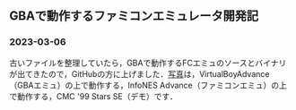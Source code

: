 ## GBAで動作するファミコンエミュレータ開発記

### 2023-03-06

古いファイルを整理していたら，GBAで動作するFCエミュのソースとバイナリが出てきたので，GitHubの方に上げました．[写真](https://github.com/jay-kumogata/InfoNES/blob/master/screenshots/infones_gba.png)は，VirtualBoyAdvance（GBAエミュ）の上で動作する，InfoNES Advance（ファミコンエミュ）の上で動作する，CMC '99 Stars SE（デモ）です．
